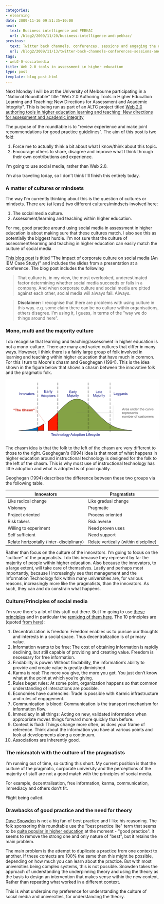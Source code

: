 ```yaml
---
categories:
- elearning
date: 2009-11-16 09:51:35+10:00
next:
  text: Business intelligence and PEBKAC
  url: /blog2/2009/11/20/business-intelligence-and-pebkac/
previous:
  text: Twitter back channels, conferences, sessions and engaging the audience
  url: /blog2/2009/11/13/twitter-back-channels-conferences-sessions-and-engaging-the-audience/
tags:
- web2-0-socialmedia
title: Web 2.0 tools in assessment in higher education
type: post
template: blog-post.html
---
```

Next Monday I will be at the University of Melbourne participating in a "National Roundtable" title "Web 2.0 Authoring Tools in Higher Education Learning and Teaching: New Directions for Assessment and Academic Integrity". This is being run as part of an ALTC project titled [Web 2.0 authoring tools in higher education learning and teaching: New directions for assessment and academic integrity](http://www.groups.edna.edu.au/course/view.php?id=2146)

The purpose of the roundtable is to "review experience and make joint recommendations for good practice guidelines". The aim of this post is two fold:

1. Force me to actually think a bit about what I know/think about this topic.
2. Encourage others to share, disagree and improve what I think through their own contributions and experience.

I'm going to use social media, rather than Web 2.0.

I'm also traveling today, so I don't think I'll finish this entirely today.

### A matter of cultures or mindsets

The way I'm currently thinking about this is the question of cultures or mindsets. There are (at least) two different cultures/mindsets involved here:

1. The social media culture.
2. Assessment/learning and teaching within higher education.

For me, good practice around using social media in assessment in higher education is about making sure that these cultures match. I also see this as potentially the biggest hurdle. I'm not sure that the culture of assessment/learning and teaching in higher education can easily match the culture of social media.

[This blog post](http://adamchristensen.com/2009/01/23/the-impact-of-corporate-culture-on-social-media-ibms-case-study/) is titled "The impact of corporate culture on social media (An IBM Case Study)" and includes the slides from a presentation at a conference. The blog post includes the following

> That culture is, in my view, the most overlooked, underestimated factor determining whether social media succeeds or fails in a company. And when corporate culture and social media are pitted against each other, social media will always fail. Always.

> **Disclaimer:** I recognise that there are problems with using culture in this way. e.g. some claim there can be no culture within organisations, others disagree. I'm using it, I guess, in terms of the "way we do things around here".

### Mono, multi and the majority culture

I do recognise that learning and teaching/assessment in higher education is not a mono-culture. There are many and varied cultures that differ in many ways. However, I think there is a fairly large group of folk involved in learning and teaching within higher education that have much in common. For this I turn to Moore's chasm and Geoghegan (1994). This is the idea shown in the figure below that shows a chasm between the innovative folk and the pragmatic folk.

[![](images/Technology-Adoption-Lifecycle.png)](http://en.wikipedia.org/wiki/File:Technology-Adoption-Lifecycle.png)

The chasm idea is that the folk to the left of the chasm are very different to those to the right. Geoghegan's (1994) idea is that most of what happens in higher education around instructional technology is designed for the folk to the left of the chasm. This is why most use of instructional technology has little adoption and what is adopted is of poor quality.

Geoghegan (1994) describes the difference between these two groups via the following table.

| Innovators | Pragmatists |
| --- | --- |
| Like radical change | Like gradual change |
| Visionary | Pragmatic |
| Project oriented | Process oriented |
| Risk takers | Risk averse |
| Willing to experiment | Need proven uses |
| Self sufficient | Need support |
| Relate horizontally (inter-disciplinary) | Relate vertically (within discipline) |

Rather than focus on the culture of the innovators. I'm going to focus on the "culture" of the pragmatists. I do this because they represent by far the majority of people within higher education. Also because the innovators, to a large extent, will take care of themselves. Lastly and perhaps most importantly, because I increasingly see that management and the Information Technology folk within many universities are, for various reasons, increasingly more like the pragmatists, than the innovators. As such, they can and do constrain what happens.

### Culture/Principles of social media

I'm sure there's a lot of this stuff out there. But I'm going to use [these principles](http://ourfounder.typepad.com/leblog/2008/12/modus-cooperandis-10-principles-of-social-media.html) and in particular the [remixing of them here](http://anwith1n.com/category/social-media/social-media-principles/page/2/). The 10 principles are (quoted [from here](http://anwith1n.com/2008/12/modus-cooperandis-10-principles-of-social-media-the-remix/)):

1. Decentralization is freedom: Freedom enables us to pursue our thoughts and interests in a social space. Thus decentralization is of primary value.
2. Information wants to be free: The cost of obtaining information is rapidly declining, but still capable of providing and creating value. Freedom is necessary for free information.
3. Findability is power: Without findability, the information’s ability to provide and create value is greatly diminished.
4. Karma is real: The more you give, the more you get. You just don’t know what at the point at which you’re giving.
5. Rules beget rules: At some point, organization happens so that common understanding of interactions are possible.
6. Economies have currencies: Trade is possible with Karmic infrastructure and rules of engagement.
7. Communication is blood: Communication is the transport mechanism for information flow.
8. Immediacy in all things: Acting on new, validated information when appropriate moves things forward more quickly than before.
9. Context is fluid: Things change more often, as does your frame of reference. Think about the information you have at various points and look at developments along a continuum.
10. Associations are inherently good.

### The mismatch with the culture of the pragmatists

I'm running out of time, so cutting this short. My current position is that the culture of the pragmatic, corporate university and the perceptions of the majority of staff are not a good match with the principles of social media.

For example, decentralisation, free information, karma, communication, immediacy and others don't fit.

Flight being called.

### Drawbacks of good practice and the need for theory

[Dave Snowden](http://en.wikipedia.org/wiki/Dave_Snowden) is not a big fan of best practice and I like his reasoning. The folk sponsoring this roundtable use the "best practice lite" term that seems to be [quite popular in higher education](http://auqa.edu.au/gp/search/index.php) at the moment - "good practice". It seems to remove the strong one and only nature of "best", but it retains the main problem.

The main problem is the attempt to duplicate a practice from one context to another. If these contexts are 100% the same then this might be possible, depending on how much you can learn about the practice. But with most universities being complex systems, this is not possible. Snowden takes the approach of understanding the underpinning theory and using the theory as the basis to design an intervention that makes sense within the new context. Rather than repeating what worked in a different context.

This is what underpins my preference for understanding the culture of social media and universities, for understanding the theory.